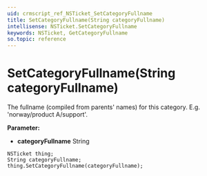```yaml
---
uid: crmscript_ref_NSTicket_SetCategoryFullname
title: SetCategoryFullname(String categoryFullname)
intellisense: NSTicket.SetCategoryFullname
keywords: NSTicket, GetCategoryFullname
so.topic: reference
---
```


# SetCategoryFullname(String categoryFullname)

The fullname (compiled from parents&apos; names) for this category. E.g. &apos;norway/product A/support&apos;.

**Parameter:** 
* **categoryFullname** String

```crmscript
NSTicket thing;
String categoryFullname;
thing.SetCategoryFullname(categoryFullname);
```

